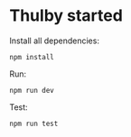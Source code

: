 # Thulby started

Install all dependencies:
```
npm install
```

Run:
```
npm run dev
```

Test:
```
npm run test
```


